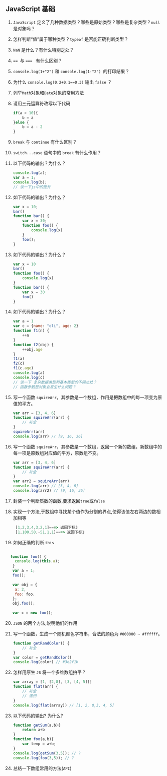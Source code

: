 ## JavaScript 基础

1. `JavaScript` 定义了几种数据类型？哪些是原始类型？哪些是复杂类型？`null` 是对象吗？

2. 怎样判断“值”属于哪种类型？`typeof` 是否能正确判断类型？

3. `NaN` 是什么？有什么特别之处？

4. `== `与 `=== ` 有什么区别？

5. `console.log(1+"2")` 和 `console.log(1-"2") `的打印结果？

6. 为什么 `console.log(0.2+0.1==0.3)` 输出 `false` ？

7. 列举`Math`对象和`Date`对象的常用方法

8. 请用三元运算符改写以下代码

   ``` js
   if(a > 10){ 
       b = a    
   }else {      
       b = a - 2    
   }
   ```

9. `break` 与 `continue` 有什么区别？

10. `switch...case` 语句中的 `break` 有什么作用？

12. 以下代码的输出？为什么？    

    ```js
    console.log(a);    
    var a = 1;    
    console.log(b);
    // 谈一下js中的提升
    
    ```

13. 如下代码的输出？为什么？    

    ```js
    var x = 10;    
    bar()     
    function bar() {      
        var x = 30;      
        function foo() {        
            console.log(x)       
        }      
        foo();    
    } 
    ```

14. 如下代码的输出？为什么？    

    ```js
    var x = 10    
    bar()     
    function foo() {      
        console.log(x)    
    }    
    function bar() {      
        var x = 30      
        foo()    
    }
    ```

15. 如下代码的输出？为什么？    

    ```js
    var a = 1    
    var c = {name: "oli", age: 2}    
    function f1(n) {      
        ++n    
    }    
    function f2(obj) {      
        ++obj.age    
    }    
    f1(a)     
    f2(c)     
    f1(c.age)     
    console.log(a)     
    console.log(c)
    // 谈一下 复杂数据类型和基本类型的不同之处？
    // 函数参数是对象会发生什么问题？
    ```

16. 写一个函数 `squireArr`，其参数是一个数组，作用是把数组中的每一项变为原值的平方。    

    ```js
    var arr = [3, 4, 6]    
    function squireArr(arr) {      
        // 补全    
    }    
    squireArr(arr)    
    console.log(arr) // [9, 16, 36]
    ```

17. 写一个函数 `squireArr`，其参数是一个数组，返回一个新的数组，新数组中的每一项是原数组对应值的平方，原数组不变。    

    ```js
    var arr = [3, 4, 6]    
    function squireArr(arr) {      
        // 补全    
    }    
    var arr2 = squireArr(arr)    
    console.log(arr) // [3, 4, 6]    
    console.log(arr2) // [9, 16, 36]
    ```

18. 封装一个判断质数的函数,要求返回`true`或`false`

19. 实现一个方法,于数组中寻找某个值作为分割的界点,使得该值左右两边的数相加相等

    ```js
     [1,2,3,4,3,2,1]===> 返回下标3
     [1,100,50,-51,1,1]===> 返回下标1
    ```

20. 如何正确的判断 `this`

```javascript
   
  function foo() {
   	console.log(this.a);
   }
   var a = 1;
   foo();
   
   var obj = {
   	a: 2,
   	foo: foo,
   };
   obj.foo();
   
   var c = new foo();
```

20. `JSON` 的两个方法,说明他们的作用

21. 写一个函数，生成一个随机颜色字符串，合法的颜色为 `#000000 ~ #ffffff`。    

    ```js
    function getRandColor() {      
        // 补全    
    }    
    var color = getRandColor()    
    console.log(color) // #3e2f1b
    ```

22. 怎样用原生 `JS` 将一个多维数组拍平？    

    ```js
    var array = [1, [2,8], [3, [4, 5]]]    
    function flat(arr) {      
        // 补全    
        // 递归
    }    
    console.log(flat(array)) // [1, 2, 8,3, 4, 5]
    ```

23. 以下代码的输出? 为什么?

    ```js
    function getSum(a,b){
        return a+b
    }
    function foo(a,b){
        var temp = a+b;
    }
    console.log(getSum(3,5)); // ?
    console.log(foo(3,5)); // ?
    ```

24. 总结一下数组常用的方法(`API`)










